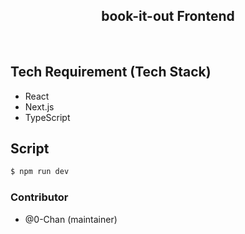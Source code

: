 <h2 align="center">
  book-it-out Frontend
</h2>
<p align="center">
  <br />
</p>

## Tech Requirement (Tech Stack)

- React
- Next.js
- TypeScript

## Script

```bash
$ npm run dev
```

### Contributor

- @0-Chan (maintainer)
